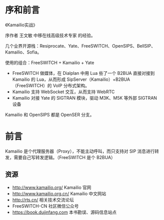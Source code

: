 # 序和前言

《Kamailio实战》

序作者 王文敏 中移在线高级技术专家 的经验。

几个业界开源栈：Resiprocate、Yate、FreeSWITCH、OpenSIPS、BellSIP、Kamailio、Sofia。

使用的组合：FreeSWITCH + Kamailio + Yate

- FreeSWITCH 做媒体，在 Dialplan 中用 Lua 些了一个 B2BUA 直接对接到 Kamailio 的 Lua，从而形成 SipServer（Kamailio）+B2BUA（FreeSWITCH）的 VoIP 分布式架构。
- Kamailio 支持 WebSocket 交互，从而支持 WebRTC
- Kamailio 对接 Yate 的 SIGTRAN 模块，驱动 M3K、M5K 等外部 SIGTRAN 设备

Kamailio 和 OpenSIPS 都是 OpenSER 分支。

# 前言

Kamailio 是个代理服务器（Proxy），不能主动呼叫，而只支持对 SIP 消息进行转发，需要自己写转发逻辑。（FreeSWITCH 是个 B2BUA）

## 资源

- http://www.kamailio.org/ Kamailio 官网
- http://www.kamailio.org.cn/ Kamailio 中文网站
- http://rts.cn/ 相关技术交流论坛
- FreeSWITCH-CN 社区微信公众号
- https://book.dujinfang.com 本书勘误、源码信息站点
